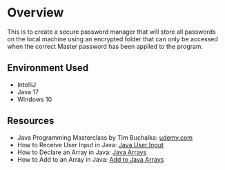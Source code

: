 # Overview
This is to create a secure password manager that 
will store all passwords on the local machine using an
encrypted folder that can only be accessed when the correct
Master password has been applied to the program.

## Environment Used
* IntelliJ
* Java 17
* Windows 10

## Resources
* Java Programming Masterclass by Tim Buchalka:
[udemy.com](https://udemy.com)
* How to Receive User Input in Java: 
[Java User Input](https://www.w3schools.com/java/java_user_input.asp)
* How to Declare an Array in Java:
[Java Arrays](https://www.geeksforgeeks.org/arrays-in-java/)
* How to Add to an Array in Java:
[Add to Java Arrays](https://www.geeksforgeeks.org/arrays-in-java/)